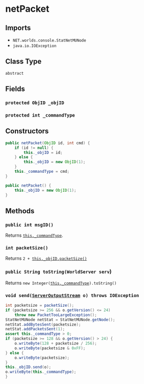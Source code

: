 # netPacket

## Imports
- `NET.worlds.console.StatNetMUNode`
- `java.io.IOException`

## Class Type
`abstract`

## Fields
### `protected ObjID _objID`

### `protected int _commandType`

## Constructors
```java
public netPacket(ObjID id, int cmd) {
	if (id != null) {
		this._objID = id;
	} else {
		this._objID = new ObjID(1);
	}
	this._commandType = cmd;
}

public netPacket() {
	this._objID = new ObjID(1);
}
```

## Methods
### `public int msgID()`
Returns [`this._commandType`](#protected-int-_commandtype).

### `int packetSize()`
Returns `2 + `[`this._objID`](#protected-objid-_objid)[`.packetSize()`]()

### `public String toString(WorldServer serv`)
Returns `new Integer(`[`this._commandType`](#protected-int-_commandtype)`).toString()`

### `void send(`[`ServerOutputStream`](./server_output_stream.md)` o) throws IOException`
```java
int packetsize = packetSize();
if (packetsize >= 256 && o.getVersion() <= 24)
	throw new PacketTooLargeException();
StatNetMUNode netStat = StatNetMUNode.getNode();
netStat.addBytesSent(packetsize);
netStat.addPacketsSent(1);
assert this._commandType > 0;
if (packetsize >= 128 && o.getVersion() > 24) {
	o.writeByte(128 + packetsize / 256);
	o.writeByte(packetsize & 0xFF);
} else {
	o.writeByte(packetsize);
}
this._objID.send(o);
o.writeByte(this._commandType);
}
```
